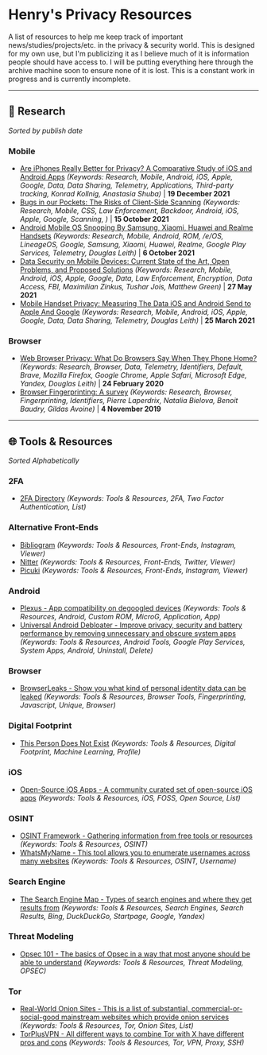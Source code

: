 # Henry's Privacy Resources
A list of resources to help me keep track of important news/studies/projects/etc. in the privacy & security world. This is designed for my own use, but I'm publicizing it as I believe much of it is information people should have access to. I will be putting everything here through the archive machine soon to ensure none of it is lost. This is a constant work in progress and is currently incomplete.
____
## 🔬 Research 
*Sorted by publish date*
### Mobile
- [Are iPhones Really Better for Privacy? A Comparative Study of iOS and Android Apps](https://arxiv.org/pdf/2109.13722.pdf) *(Keywords: Research, Mobile, Android, iOS, Apple, Google, Data, Data Sharing, Telemetry, Applications, Third-party tracking, Konrad Kollnig, Anastasia Shuba)* | **19 December 2021**
- [Bugs in our Pockets: The Risks of Client-Side Scanning](https://arxiv.org/pdf/2110.07450.pdf) *(Keywords: Research, Mobile, CSS, Law Enforcement, Backdoor, Android, iOS, Apple, Google, Scanning, )* | **15 October 2021**
- [Android Mobile OS Snooping By Samsung, Xiaomi, Huawei and Realme Handsets](https://www.scss.tcd.ie/Doug.Leith/Android_privacy_report.pdf) *(Keywords: Research, Mobile, Android, ROM, /e/OS, LineageOS, Google, Samsung, Xiaomi, Huawei, Realme, Google Play Services, Telemetry, Douglas Leith)* | **6 October 2021**
- [Data Security on Mobile Devices: Current State of the Art, Open Problems, and Proposed Solutions](https://arxiv.org/pdf/2105.12613.pdf) *(Keywords: Research, Mobile, Android, iOS, Apple, Google, Data, Law Enforcement, Encryption, Data Access, FBI, Maximilian Zinkus, Tushar Jois, Matthew Green)* | **27 May 2021**
- [Mobile Handset Privacy: Measuring The Data iOS and Android Send to Apple And Google](https://www.scss.tcd.ie/doug.leith/apple_google.pdf) *(Keywords: Research, Mobile, Android, iOS, Apple, Google, Data, Data Sharing, Telemetry, Douglas Leith)* | **25 March 2021**

### Browser
- [Web Browser Privacy: What Do Browsers Say When They Phone Home?](https://www.scss.tcd.ie/Doug.Leith/pubs/browser_privacy.pdf) *(Keywords: Research, Browser, Data, Telemetry, Identifiers, Default, Brave, Mozilla Firefox, Google Chrome, Apple Safari, Microsoft Edge, Yandex, Douglas Leith)* | **24 February 2020**
- [Browser Fingerprinting: A survey](https://arxiv.org/pdf/1905.01051.pdf) *(Keywords: Research, Browser, Fingerprinting, Identifiers, Pierre Laperdrix, Natalia Bielova, Benoit Baudry, Gildas Avoine)* | **4 November 2019**
____
## 🌐 Tools & Resources
*Sorted Alphabetically*

### 2FA
- [2FA Directory](https://2fa.directory/) *(Keywords: Tools & Resources, 2FA, Two Factor Authentication, List)*

### Alternative Front-Ends
- [Bibliogram](https://bibliogram.art/) *(Keywords: Tools & Resources, Front-Ends, Instagram, Viewer)*
- [Nitter](https://nitter.net/) *(Keywords: Tools & Resources, Front-Ends, Twitter, Viewer)*
- [Picuki](https://www.picuki.com/) *(Keywords: Tools & Resources, Front-Ends, Instagram, Viewer)*

### Android
- [Plexus - App compatibility on degoogled devices](https://plexus.techlore.tech/) *(Keywords: Tools & Resources, Android, Custom ROM, MicroG, Application, App)*
- [Universal Android Debloater - Improve privacy, security and battery performance by removing unnecessary and obscure system apps](https://github.com/0x192/universal-android-debloater) *(Keywords: Tools & Resources, Android Tools, Google Play Services, System Apps, Android, Uninstall, Delete)*

### Browser
- [BrowserLeaks - Show you what kind of personal identity data can be leaked](https://browserleaks.com/) *(Keywords: Tools & Resources, Browser Tools, Fingerprinting, Javascript, Unique, Browser)*

### Digital Footprint
- [This Person Does Not Exist](https://thispersondoesnotexist.com/) *(Keywords: Tools & Resources, Digital Footprint, Machine Learning, Profile)*

### iOS
- [Open-Source iOS Apps - A community curated set of open-source iOS apps](https://open-source-ios-apps.netlify.app/) *(Keywords: Tools & Resources, iOS, FOSS, Open Source, List)*

### OSINT
- [OSINT Framework - Gathering information from free tools or resources](https://osintframework.com/) *(Keywords: Tools & Resources, OSINT)*
- [WhatsMyName - This tool allows you to enumerate usernames across many websites](https://whatsmyname.app/) *(Keywords: Tools & Resources, OSINT, Username)*

### Search Engine
- [The Search Engine Map - Types of search engines and where they get results from](https://www.searchenginemap.com/) *(Keywords: Tools & Resources, Search Engines, Search Results, Bing, DuckDuckGo, Startpage, Google, Yandex)*

### Threat Modeling
- [Opsec 101 - The basics of Opsec in a way that most anyone should be able to understand](https://opsec101.org/) *(Keywords: Tools & Resources, Threat Modeling, OPSEC)*

### Tor
- [Real-World Onion Sites - This is a list of substantial, commercial-or-social-good mainstream websites which provide onion services](https://github.com/alecmuffett/real-world-onion-sites) *(Keywords: Tools & Resources, Tor, Onion Sites, List)*
- [TorPlusVPN - All different ways to combine Tor with X have different pros and cons](https://gitlab.torproject.org/legacy/trac/-/wikis/doc/TorPlusVPN) *(Keywords: Tools & Resources, Tor, VPN, Proxy, SSH)*
